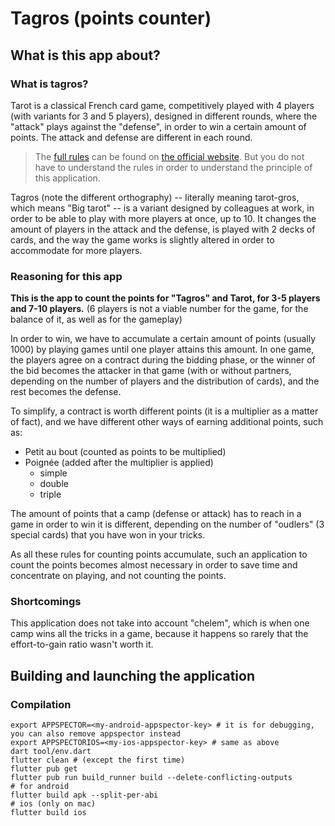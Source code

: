 # Tagros (points counter)

## What is this app about?
### What is tagros?
Tarot is a classical French card game, competitively played with 4 players (with variants for 3 and 5 players), designed in different rounds, where the "attack" plays against the "defense", in order to win a certain amount of points. The attack and defense are different in each round.

> The [full rules](https://fftarot.fr/assets/documents/Reglement%20FFT.pdf) can be found on [the official website](https://fftarot.fr/). But you do not have to understand the rules in order to understand the principle of this application.

Tagros (note the different orthography) -- literally meaning tarot-gros, which means "Big tarot" -- is a variant designed by colleagues at work, in order to be able to play with more players at once, up to 10. It changes the amount of players in the attack and the defense, is played with 2 decks of cards, and the way the game works is slightly altered in order to accommodate for more players.

### Reasoning for this app
**This is the app to count the points for "Tagros" and Tarot, for 3-5 players and 7-10 players.** (6 players is not a viable number for the game, for the balance of it, as well as for the gameplay)

In order to win, we have to accumulate a certain amount of points (usually 1000) by playing games until one player attains this amount. In one game, the players agree on a contract during the bidding phase, or the winner of the bid becomes the attacker in that game (with or without partners, depending on the number of players and the distribution of cards), and the rest becomes the defense. 

To simplify, a contract is worth different points (it is a multiplier as a matter of fact), and we have different other ways of earning additional points, such as:
* Petit au bout (counted as points to be multiplied)
* Poignée (added after the multiplier is applied)
  * simple
  * double
  * triple
  
The amount of points that a camp (defense or attack) has to reach in a game in order to win it is different, depending on the number of "oudlers" (3 special cards) that you have won in your tricks. 

As all these rules for counting points accumulate, such an application to count the points becomes almost necessary in order to save time and concentrate on playing, and not counting the points.

### Shortcomings
This application does not take into account "chelem", which is when one camp wins all the tricks in a game, because it happens so rarely that the effort-to-gain ratio wasn't worth it.

## Building and launching the application

### Compilation

```shell script
export APPSPECTOR=<my-android-appspector-key> # it is for debugging, you can also remove appspector instead
export APPSPECTORIOS=<my-ios-appspector-key> # same as above
dart tool/env.dart
flutter clean # (except the first time)
flutter pub get
flutter pub run build_runner build --delete-conflicting-outputs
# for android
flutter build apk --split-per-abi
# ios (only on mac)
flutter build ios
```

